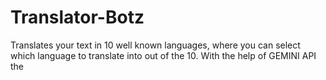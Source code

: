 # Translator-Botz
Translates your text in 10 well known languages, where you can select which language to translate into out of the 10.  With the help of GEMINI API the 
